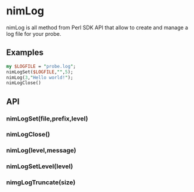 # nimLog 

nimLog is all method from Perl SDK API that allow to create and manage a log file for your probe.

## Examples 

```perl
my $LOGFILE = "probe.log"; 
nimLogSet($LOGFILE,"",5);
nimLog(3,"Hello world!");
nimLogClose()
```

## API 

### nimLogSet(file,prefix,level)

### nimLogClose()

### nimLog(level,message)

### nimLogSetLevel(level) 

### nimgLogTruncate(size)

